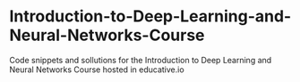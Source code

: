# Introduction-to-Deep-Learning-and-Neural-Networks-Course
Code snippets and sollutions for the Introduction to Deep Learning and Neural Networks Course hosted in educative.io
